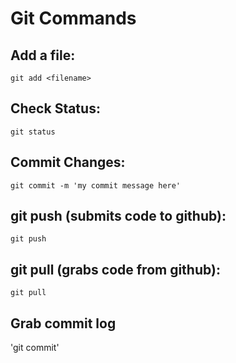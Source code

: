 # Git Commands
## Add a file: 
`git add <filename>`
## Check Status:
`git status`
## Commit Changes:
`git commit -m 'my commit message here'`
## git push (submits code to github):
`git push`
## git pull (grabs code from github):
`git pull`
## Grab commit log
'git commit'
